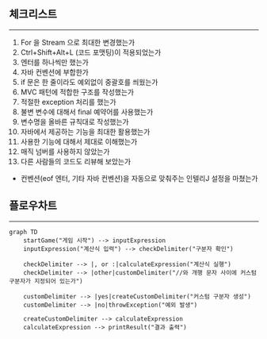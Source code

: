 ## 체크리스트

---

1. For 을 Stream 으로 최대한 변경했는가
2. Ctrl+Shift+Alt+L (코드 포맷팅)이 적용되었는가
3. 엔터를 하나씩만 했는가
4. 자바 컨벤션에 부합한가
5. if 문은 한 줄이라도 예외없이 중괄호를 씌웠는가
6. MVC 패턴에 적합한 구조를 작성했는가
7. 적절한 exception 처리를 했는가
8. 불변 변수에 대해서 final 예약어를 사용했는가
9. 변수명을 올바른 규칙대로 작성했는가
10. 자바에서 제공하는 기능을 최대한 활용했는가
11. 사용한 기능에 대해서 제대로 이해했는가
12. 매직 넘버를 사용하지 않았는가
13. 다른 사람들의 코드도 리뷰해 보았는가

- 컨벤션(eof 엔터, 기타 자바 컨벤션)을 자동으로 맞춰주는 인텔리J 설정을 마쳤는가

## 플로우차트

---

```mermaid
graph TD
    startGame("게임 시작") --> inputExpression
    inputExpression("계산식 입력") --> checkDelimiter("구분자 확인")
    
    checkDelimiter --> |, or :|calculateExpression("계산식 실행")
    checkDelimiter --> |other|customDelimiter("//와 개행 문자 사이에 커스텀 구분자가 지정되어 있는가")
    
    customDelimiter --> |yes|createCustomDelimiter("커스텀 구분자 생성")
    customDelimiter --> |no|throwException("예외 발생")
    
    createCustomDelimiter --> calculateExpression
    calculateExpression --> printResult("결과 출력")
```
